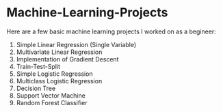 # Machine-Learning-Projects
Here are a few basic machine learning projects I worked on as a begineer:
1. Simple Linear Regression (Single Variable)
2. Multivariate Linear Regression
3. Implementation of Gradient Descent
4. Train-Test-Split
5. Simple Logistic Regression
6. Multiclass Logistic Regression
7. Decision Tree
8. Support Vector Machine
9. Random Forest Classifier
